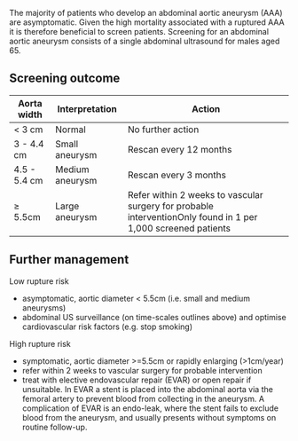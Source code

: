 The majority of patients who develop an abdominal aortic aneurysm (AAA) are asymptomatic. Given the high mortality associated with a ruptured AAA it is therefore beneficial to screen patients. Screening for an abdominal aortic aneurysm consists of a single abdominal ultrasound for males aged 65\.  
  
  
Screening outcome
-----------------

  


| Aorta width | Interpretation | Action |
| --- | --- | --- |
| \< 3 cm | Normal | No further action |
| 3 \- 4\.4 cm | Small aneurysm | Rescan every 12 months |
| 4\.5 \- 5\.4 cm | Medium aneurysm | Rescan every 3 months |
| ≥ 5\.5cm | Large aneurysm | Refer within 2 weeks to vascular surgery for probable interventionOnly found in 1 per 1,000 screened patients |

  
  
Further management
------------------

  
Low rupture risk  
* asymptomatic, aortic diameter \< 5\.5cm (i.e. small and medium aneurysms)
* abdominal US surveillance (on time\-scales outlines above) and optimise cardiovascular risk factors (e.g. stop smoking)

  
High rupture risk  
* symptomatic, aortic diameter \>\=5\.5cm or rapidly enlarging (\>1cm/year)
* refer within 2 weeks to vascular surgery for probable intervention
* treat with elective endovascular repair (EVAR) or open repair if unsuitable. In EVAR a stent is placed into the abdominal aorta via the femoral artery to prevent blood from collecting in the aneurysm. A complication of EVAR is an endo\-leak, where the stent fails to exclude blood from the aneurysm, and usually presents without symptoms on routine follow\-up.
